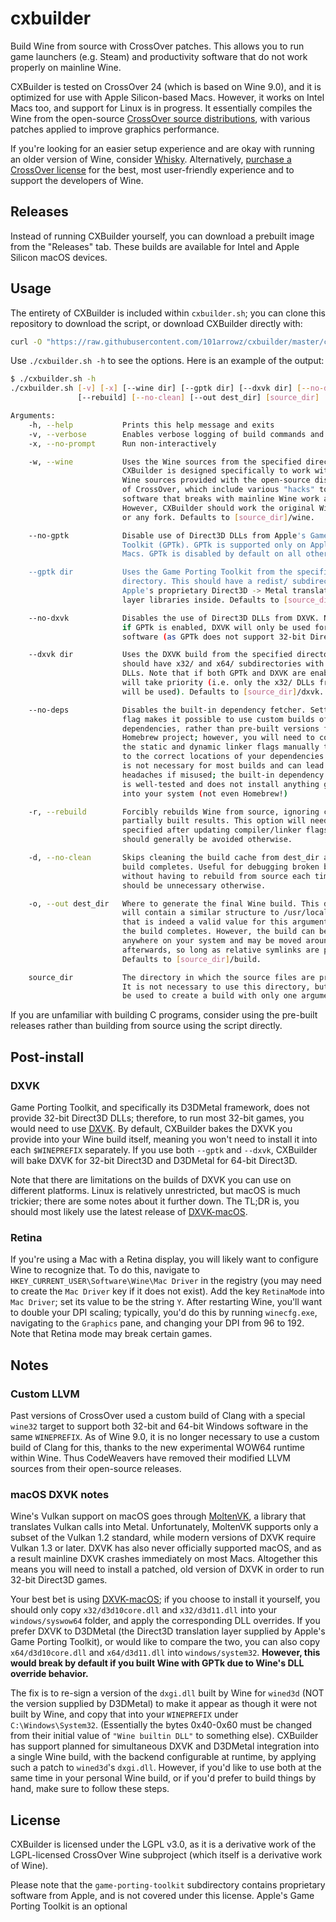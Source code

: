 # cxbuilder
Build Wine from source with CrossOver patches. This allows you to run game launchers (e.g. Steam) and productivity software that do not work properly on mainline Wine.

CXBuilder is tested on CrossOver 24 (which is based on Wine 9.0), and it is optimized for use with Apple Silicon-based Macs. However, it works on Intel Macs too, and support for Linux is in progress. It essentially compiles the Wine from the open-source [CrossOver source distributions](https://www.codeweavers.com/crossover/source), with various patches applied to improve graphics performance.

If you're looking for an easier setup experience and are okay with running an older version of Wine, consider [Whisky](https://getwhisky.app). Alternatively, [purchase a CrossOver license](https://www.codeweavers.com/crossover/) for the best, most user-friendly experience and to support the developers of Wine.

## Releases
Instead of running CXBuilder yourself, you can download a prebuilt image from the "Releases" tab. These builds are available for Intel and Apple Silicon macOS devices.

## Usage
The entirety of CXBuilder is included within `cxbuilder.sh`; you can clone this repository to download the script, or download CXBuilder directly with:
```sh
curl -O "https://raw.githubusercontent.com/101arrowz/cxbuilder/master/cxbuilder.sh" && chmod +x cxbuilder.sh
```

Use `./cxbuilder.sh -h` to see the options. Here is an example of the output:

```sh
$ ./cxbuilder.sh -h
./cxbuilder.sh [-v] [-x] [--wine dir] [--gptk dir] [--dxvk dir] [--no-deps]
               [--rebuild] [--no-clean] [--out dest_dir] [source_dir]

Arguments:
    -h, --help           Prints this help message and exits
    -v, --verbose        Enables verbose logging of build commands and results
    -x, --no-prompt      Run non-interactively

    -w, --wine           Uses the Wine sources from the specified directory.
                         CXBuilder is designed specifically to work with the
                         Wine sources provided with the open-source distribution
                         of CrossOver, which include various "hacks" to make
                         software that breaks with mainline Wine work anyway.
                         However, CXBuilder should work the original Wine too,
                         or any fork. Defaults to [source_dir]/wine.

    --no-gptk            Disable use of Direct3D DLLs from Apple's Game Porting
                         Toolkit (GPTk). GPTk is supported only on Apple Silicon
                         Macs. GPTk is disabled by default on all other devices.

    --gptk dir           Uses the Game Porting Toolkit from the specified
                         directory. This should have a redist/ subdirectory with
                         Apple's proprietary Direct3D -> Metal translation
                         layer libraries inside. Defaults to [source_dir]/gptk.

    --no-dxvk            Disables the use of Direct3D DLLs from DXVK. Note that
                         if GPTk is enabled, DXVK will only be used for 32-bit
                         software (as GPTk does not support 32-bit Direct3D).

    --dxvk dir           Uses the DXVK build from the specified directory. This
                         should have x32/ and x64/ subdirectories with Direct3D
                         DLLs. Note that if both GPTk and DXVK are enabled, GPTk
                         will take priority (i.e. only the x32/ DLLs from DXVK
                         will be used). Defaults to [source_dir]/dxvk.

    --no-deps            Disables the built-in dependency fetcher. Setting this
                         flag makes it possible to use custom builds of Wine
                         dependencies, rather than pre-built versions from the
                         Homebrew project; however, you will need to configure
                         the static and dynamic linker flags manually to point
                         to the correct locations of your dependencies. This
                         is not necessary for most builds and can lead to many
                         headaches if misused; the built-in dependency fetcher
                         is well-tested and does not install anything globally
                         into your system (not even Homebrew!)

    -r, --rebuild        Forcibly rebuilds Wine from source, ignoring cached or
                         partially built results. This option will need to be
                         specified after updating compiler/linker flags but
                         should generally be avoided otherwise.

    -d, --no-clean       Skips cleaning the build cache from dest_dir after a
                         build completes. Useful for debugging broken builds
                         without having to rebuild from source each time, but
                         should be unnecessary otherwise.

    -o, --out dest_dir   Where to generate the final Wine build. This directory
                         will contain a similar structure to /usr/local (and
                         that is indeed a valid value for this argument) after
                         the build completes. However, the build can be placed
                         anywhere on your system and may be moved around freely
                         afterwards, so long as relative symlinks are preserved.
                         Defaults to [source_dir]/build.

    source_dir           The directory in which the source files are present.
                         It is not necessary to use this directory, but it can
                         be used to create a build with only one argument.
```

If you are unfamiliar with building C programs, consider using the pre-built releases rather than building from source using the script directly.

## Post-install

### DXVK
Game Porting Toolkit, and specifically its D3DMetal framework, does not provide 32-bit Direct3D DLLs; therefore, to run most 32-bit games, you would need to use [DXVK](https://github.com/doitsujin/dxvk). By default, CXBuilder bakes the DXVK you provide into your Wine build itself, meaning you won't need to install it into each `$WINEPREFIX` separately. If you use both `--gptk` and `--dxvk`, CXBuilder will bake DXVK for 32-bit Direct3D and D3DMetal for 64-bit Direct3D.

Note that there are limitations on the builds of DXVK you can use on different platforms. Linux is relatively unrestricted, but macOS is much trickier; there are some notes about it further down. The TL;DR is, you should most likely use the latest release of [DXVK-macOS](https://github.com/Gcenx/DXVK-macOS).

### Retina
If you're using a Mac with a Retina display, you will likely want to configure Wine to recognize that. To do this, navigate to `HKEY_CURRENT_USER\Software\Wine\Mac Driver` in the registry (you may need to create the `Mac Driver` key if it does not exist). Add the key `RetinaMode` into `Mac Driver`; set its value to be the string `Y`. After restarting Wine, you'll want to double your DPI scaling; typically, you'd do this by running `winecfg.exe`, navigating to the `Graphics` pane, and changing your DPI from 96 to 192. Note that Retina mode may break certain games.

## Notes

### Custom LLVM
Past versions of CrossOver used a custom build of Clang with a special `wine32` target to support both 32-bit and 64-bit Windows software in the same `WINEPREFIX`. As of Wine 9.0, it is no longer necessary to use a custom build of Clang for this, thanks to the new experimental WOW64 runtime within Wine. Thus CodeWeavers have removed their modified LLVM sources from their open-source releases.

### macOS DXVK notes
Wine's Vulkan support on macOS goes through [MoltenVK](https://github.com/KhronosGroup/MoltenVK), a library that translates Vulkan calls into Metal. Unfortunately, MoltenVK supports only a subset of the Vulkan 1.2 standard, while modern versions of DXVK require Vulkan 1.3 or later. DXVK has also never officially supported macOS, and as a result mainline DXVK crashes immediately on most Macs. Altogether this means you will need to install a patched, old version of DXVK in order to run 32-bit Direct3D games.

Your best bet is using [DXVK-macOS](https://github.com/Gcenx/DXVK-macOS); if you choose to install it yourself, you should only copy `x32/d3d10core.dll` and `x32/d3d11.dll` into your `windows/syswow64` folder, and apply the corresponding DLL overrides. If you prefer DXVK to D3DMetal (the Direct3D translation layer supplied by Apple's Game Porting Toolkit), or would like to compare the two, you can also copy `x64/d3d10core.dll` and `x64/d3d11.dll` into `windows/system32`. **However, this would break by default if you built Wine with GPTk due to Wine's DLL override behavior.**

The fix is to re-sign a version of the `dxgi.dll` built by Wine for `wined3d` (NOT the version supplied by D3DMetal) to make it appear as though it were not built by Wine, and copy that into your `WINEPREFIX` under `C:\Windows\System32`. (Essentially the bytes 0x40-0x60 must be changed from their initial value of `"Wine builtin DLL"` to something else). CXBuilder has support planned for simultaneous DXVK and D3DMetal integration into a single Wine build, with the backend configurable at runtime, by applying such a patch to `wined3d`'s `dxgi.dll`. However, if you'd like to use both at the same time in your personal Wine build, or if you'd prefer to build things by hand, make sure to follow these steps.

## License
CXBuilder is licensed under the LGPL v3.0, as it is a derivative work of the LGPL-licensed CrossOver Wine subproject (which itself is a derivative work of Wine).

Please note that the `game-porting-toolkit` subdirectory contains proprietary software from Apple, and is not covered under this license. Apple's Game Porting Toolkit is an optional